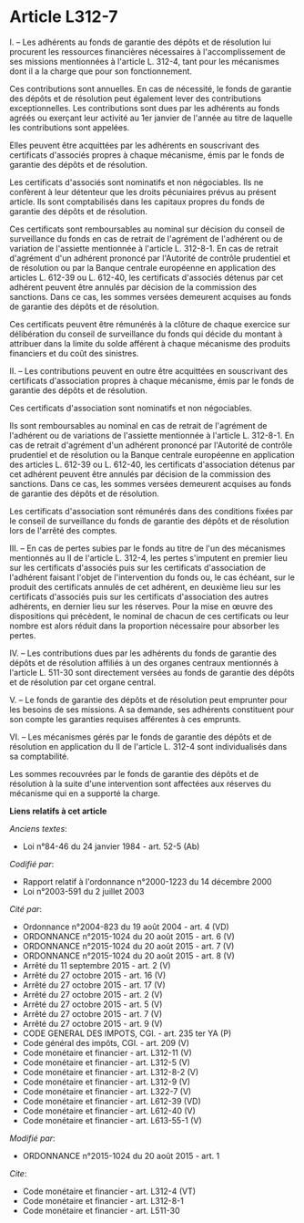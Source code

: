 # Article L312-7

I. – Les adhérents au fonds de garantie des dépôts et de résolution lui procurent les ressources financières nécessaires à
l'accomplissement de ses missions mentionnées à l'article L. 312-4, tant pour les mécanismes dont il a la charge que pour son
fonctionnement. 

Ces contributions sont annuelles. En cas de nécessité, le fonds de garantie des dépôts et de résolution peut également lever
des contributions exceptionnelles. Les contributions sont dues par les adhérents au fonds agréés ou exerçant leur activité au
1er janvier de l'année au titre de laquelle les contributions sont appelées. 

Elles peuvent être acquittées par les adhérents en souscrivant des certificats d'associés propres à chaque mécanisme, émis
par le fonds de garantie des dépôts et de résolution. 

Les certificats d'associés sont nominatifs et non négociables. Ils ne confèrent à leur détenteur que les droits pécuniaires
prévus au présent article. Ils sont comptabilisés dans les capitaux propres du fonds de garantie des dépôts et de
résolution. 

Ces certificats sont remboursables au nominal sur décision du conseil de surveillance du fonds en cas de retrait de
l'agrément de l'adhérent ou de variation de l'assiette mentionnée à l'article L. 312-8-1. En cas de retrait d'agrément d'un
adhérent prononcé par l'Autorité de contrôle prudentiel et de résolution ou par la Banque centrale européenne en application
des articles L. 612-39 ou L. 612-40, les certificats d'associés détenus par cet adhérent peuvent être annulés par décision de
la commission des sanctions. Dans ce cas, les sommes versées demeurent acquises au fonds de garantie des dépôts et de
résolution. 

Ces certificats peuvent être rémunérés à la clôture de chaque exercice sur délibération du conseil de surveillance du fonds
qui décide du montant à attribuer dans la limite du solde afférent à chaque mécanisme des produits financiers et du coût des
sinistres. 

II. – Les contributions peuvent en outre être acquittées en souscrivant des certificats d'association propres à chaque
mécanisme, émis par le fonds de garantie des dépôts et de résolution. 

Ces certificats d'association sont nominatifs et non négociables. 

Ils sont remboursables au nominal en cas de retrait de l'agrément de l'adhérent ou de variations de l'assiette mentionnée à
l'article L. 312-8-1. En cas de retrait d'agrément d'un adhérent prononcé par l'Autorité de contrôle prudentiel et de
résolution ou la Banque centrale européenne en application des articles L. 612-39 ou L. 612-40, les certificats d'association
détenus par cet adhérent peuvent être annulés par décision de la commission des sanctions. Dans ce cas, les sommes versées
demeurent acquises au fonds de garantie des dépôts et de résolution. 

Les certificats d'association sont rémunérés dans des conditions fixées par le conseil de surveillance du fonds de garantie
des dépôts et de résolution lors de l'arrêté des comptes. 

III. – En cas de pertes subies par le fonds au titre de l'un des mécanismes mentionnés au II de l'article L. 312-4, les
pertes s'imputent en premier lieu sur les certificats d'associés puis sur les certificats d'association de l'adhérent faisant
l'objet de l'intervention du fonds ou, le cas échéant, sur le produit des certificats annulés de cet adhérent, en deuxième
lieu sur les certificats d'associés puis sur les certificats d'association des autres adhérents, en dernier lieu sur les
réserves. Pour la mise en œuvre des dispositions qui précèdent, le nominal de chacun de ces certificats ou leur nombre est
alors réduit dans la proportion nécessaire pour absorber les pertes. 

IV. – Les contributions dues par les adhérents du fonds de garantie des dépôts et de résolution affiliés à un des organes
centraux mentionnés à l'article L. 511-30 sont directement versées au fonds de garantie des dépôts et de résolution par cet
organe central. 

V. – Le fonds de garantie des dépôts et de résolution peut emprunter pour les besoins de ses missions. A sa demande, ses
adhérents constituent pour son compte les garanties requises afférentes à ces emprunts. 

VI. – Les mécanismes gérés par le fonds de garantie des dépôts et de résolution en application du II de l'article L. 312-4
sont individualisés dans sa comptabilité. 

Les sommes recouvrées par le fonds de garantie des dépôts et de résolution à la suite d'une intervention sont affectées aux
réserves du mécanisme qui en a supporté la charge.

**Liens relatifs à cet article**

_Anciens textes_:

  - Loi n°84-46 du 24 janvier 1984 - art. 52-5 (Ab)

_Codifié par_:

  - Rapport relatif à l'ordonnance n°2000-1223 du 14 décembre 2000
  - Loi n°2003-591 du 2 juillet 2003

_Cité par_:

  - Ordonnance n°2004-823 du 19 août 2004 - art. 4 (VD)
  - ORDONNANCE n°2015-1024 du 20 août 2015 - art. 6 (V)
  - ORDONNANCE n°2015-1024 du 20 août 2015 - art. 7 (V)
  - ORDONNANCE n°2015-1024 du 20 août 2015 - art. 8 (V)
  - Arrêté du 11 septembre 2015 - art. 2 (V)
  - Arrêté du 27 octobre 2015 - art. 16 (V)
  - Arrêté du 27 octobre 2015 - art. 17 (V)
  - Arrêté du 27 octobre 2015 - art. 2 (V)
  - Arrêté du 27 octobre 2015 - art. 5 (V)
  - Arrêté du 27 octobre 2015 - art. 7 (V)
  - Arrêté du 27 octobre 2015 - art. 9 (V)
  - CODE GENERAL DES IMPOTS, CGI. - art. 235 ter YA (P)
  - Code général des impôts, CGI. - art. 209 (V)
  - Code monétaire et financier - art. L312-11 (V)
  - Code monétaire et financier - art. L312-5 (V)
  - Code monétaire et financier - art. L312-8-2 (V)
  - Code monétaire et financier - art. L312-9 (V)
  - Code monétaire et financier - art. L322-7 (V)
  - Code monétaire et financier - art. L612-39 (VD)
  - Code monétaire et financier - art. L612-40 (V)
  - Code monétaire et financier - art. L613-55-1 (V)

_Modifié par_:

  - ORDONNANCE n°2015-1024 du 20 août 2015 - art. 1

_Cite_:

  - Code monétaire et financier - art. L312-4 (VT)
  - Code monétaire et financier - art. L312-8-1
  - Code monétaire et financier - art. L511-30
